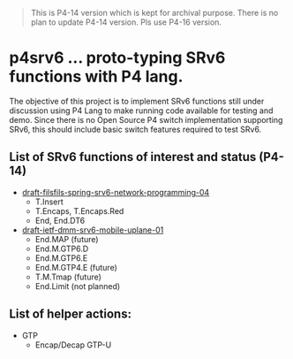
> This is P4-14 version which is kept for archival purpose.
> There is no plan to update P4-14 version. Pls use P4-16 version.

# p4srv6 ... proto-typing SRv6 functions with P4 lang.

The objective of this project is to implement SRv6 functions still under discussion using P4 Lang to make running code available for testing and demo. Since there is no Open Source P4 switch implementation supporting SRv6, this should include basic switch features required to test SRv6.

## List of SRv6 functions of interest and status (P4-14)

* [draft-filsfils-spring-srv6-network-programming-04](https://datatracker.ietf.org/doc/draft-filsfils-spring-srv6-network-programming/)
	* T.Insert
	* T.Encaps, T.Encaps.Red
	* End, End.DT6
* [draft-ietf-dmm-srv6-mobile-uplane-01](https://datatracker.ietf.org/doc/draft-ietf-dmm-srv6-mobile-uplane/)
	* End.MAP (future)
	* End.M.GTP6.D
	* End.M.GTP6.E
	* End.M.GTP4.E (future)
	* T.M.Tmap (future)
	* End.Limit (not planned)

## List of helper actions:

* GTP
	* Encap/Decap GTP-U
